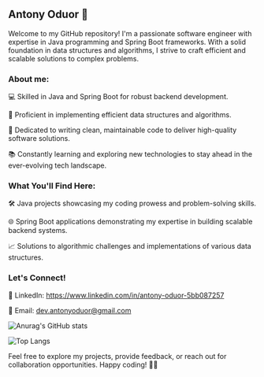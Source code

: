 ##  Antony Oduor 👋

Welcome to my GitHub repository! I'm a passionate software engineer with expertise in Java programming and Spring Boot frameworks. With a solid foundation in data structures and algorithms, I strive to craft efficient and scalable solutions to complex problems.

### About me:

💻 Skilled in Java and Spring Boot for robust backend development.

🌟 Proficient in implementing efficient data structures and algorithms.

🚀 Dedicated to writing clean, maintainable code to deliver high-quality software solutions.

📚 Constantly learning and exploring new technologies to stay ahead in the ever-evolving tech landscape.

### What You'll Find Here:

🛠️ Java projects showcasing my coding prowess and problem-solving skills.

🌐 Spring Boot applications demonstrating my expertise in building scalable backend systems.

📈 Solutions to algorithmic challenges and implementations of various data structures.


### Let's Connect!

  🔗 LinkedIn: https://www.linkedin.com/in/antony-oduor-5bb087257

  📧 Email: dev.antonyoduor@gmail.com

![Anurag's GitHub stats](https://github-readme-stats.vercel.app/api?username=oduoranto&show_icons=true&theme=radical)

![Top Langs](https://github-readme-stats.vercel.app/api/top-langs/?username=oduoranto&layout=pie&theme=radical)

Feel free to explore my projects, provide feedback, or reach out for collaboration opportunities. Happy coding! 🚀✨





